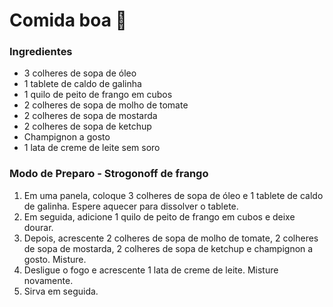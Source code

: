 # Comida boa 🎂

### Ingredientes
 - 3 colheres de sopa de óleo
 - 1 tablete de caldo de galinha
 - 1 quilo de peito de frango em cubos
 - 2 colheres de sopa de molho de tomate
 - 2 colheres de sopa de mostarda
 - 2 colheres de sopa de ketchup
 - Champignon a gosto
 - 1 lata de creme de leite sem soro


### Modo de Preparo - Strogonoff de frango
  1. Em uma panela, coloque 3 colheres de sopa de óleo e 1 tablete de caldo de galinha. Espere aquecer para dissolver o tablete.
  2. Em seguida, adicione 1 quilo de peito de frango em cubos e deixe dourar.
  3. Depois, acrescente 2 colheres de sopa de molho de tomate, 2 colheres de sopa de mostarda, 2 colheres de sopa de ketchup e champignon a gosto. Misture.
  4. Desligue o fogo e acrescente 1 lata de creme de leite. Misture novamente.
  5. Sirva em seguida.

